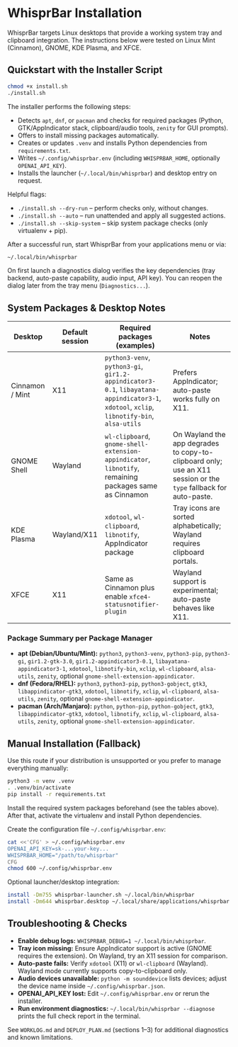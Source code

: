 # WhisprBar Installation

WhisprBar targets Linux desktops that provide a working system tray and clipboard integration. The instructions below were tested on Linux Mint (Cinnamon), GNOME, KDE Plasma, and XFCE.

## Quickstart with the Installer Script

```bash
chmod +x install.sh
./install.sh
```

The installer performs the following steps:
- Detects `apt`, `dnf`, or `pacman` and checks for required packages (Python, GTK/AppIndicator stack, clipboard/audio tools, `zenity` for GUI prompts).
- Offers to install missing packages automatically.
- Creates or updates `.venv` and installs Python dependencies from `requirements.txt`.
- Writes `~/.config/whisprbar.env` (including `WHISPRBAR_HOME`, optionally `OPENAI_API_KEY`).
- Installs the launcher (`~/.local/bin/whisprbar`) and desktop entry on request.

Helpful flags:
- `./install.sh --dry-run` – perform checks only, without changes.
- `./install.sh --auto` – run unattended and apply all suggested actions.
- `./install.sh --skip-system` – skip system package checks (only virtualenv + pip).

After a successful run, start WhisprBar from your applications menu or via:

```bash
~/.local/bin/whisprbar
```

On first launch a diagnostics dialog verifies the key dependencies (tray backend, auto-paste capability, audio input, API key). You can reopen the dialog later from the tray menu (`Diagnostics...`).

## System Packages & Desktop Notes

| Desktop | Default session | Required packages (examples) | Notes |
| --- | --- | --- | --- |
| Cinnamon / Mint | X11 | `python3-venv`, `python3-gi`, `gir1.2-appindicator3-0.1`, `libayatana-appindicator3-1`, `xdotool`, `xclip`, `libnotify-bin`, `alsa-utils` | Prefers AppIndicator; auto-paste works fully on X11. |
| GNOME Shell | Wayland | `wl-clipboard`, `gnome-shell-extension-appindicator`, `libnotify`, remaining packages same as Cinnamon | On Wayland the app degrades to copy-to-clipboard only; use an X11 session or the `type` fallback for auto-paste. |
| KDE Plasma | Wayland/X11 | `xdotool`, `wl-clipboard`, `libnotify`, AppIndicator package | Tray icons are sorted alphabetically; Wayland requires clipboard portals. |
| XFCE | X11 | Same as Cinnamon plus enable `xfce4-statusnotifier-plugin` | Wayland support is experimental; auto-paste behaves like X11. |

### Package Summary per Package Manager

- **apt (Debian/Ubuntu/Mint):** `python3`, `python3-venv`, `python3-pip`, `python3-gi`, `gir1.2-gtk-3.0`, `gir1.2-appindicator3-0.1`, `libayatana-appindicator3-1`, `xdotool`, `libnotify-bin`, `xclip`, `wl-clipboard`, `alsa-utils`, `zenity`, optional `gnome-shell-extension-appindicator`.
- **dnf (Fedora/RHEL):** `python3`, `python3-pip`, `python3-gobject`, `gtk3`, `libappindicator-gtk3`, `xdotool`, `libnotify`, `xclip`, `wl-clipboard`, `alsa-utils`, `zenity`, optional `gnome-shell-extension-appindicator`.
- **pacman (Arch/Manjaro):** `python`, `python-pip`, `python-gobject`, `gtk3`, `libappindicator-gtk3`, `xdotool`, `libnotify`, `xclip`, `wl-clipboard`, `alsa-utils`, `zenity`, optional `gnome-shell-extension-appindicator`.

## Manual Installation (Fallback)

Use this route if your distribution is unsupported or you prefer to manage everything manually:

```bash
python3 -m venv .venv
. .venv/bin/activate
pip install -r requirements.txt
```

Install the required system packages beforehand (see the tables above). After that, activate the virtualenv and install Python dependencies.

Create the configuration file `~/.config/whisprbar.env`:

```bash
cat <<'CFG' > ~/.config/whisprbar.env
OPENAI_API_KEY=sk-...your-key...
WHISPRBAR_HOME="/path/to/whisprbar"
CFG
chmod 600 ~/.config/whisprbar.env
```

Optional launcher/desktop integration:

```bash
install -Dm755 whisprbar-launcher.sh ~/.local/bin/whisprbar
install -Dm644 whisprbar.desktop ~/.local/share/applications/whisprbar.desktop
```

## Troubleshooting & Checks

- **Enable debug logs:** `WHISPRBAR_DEBUG=1 ~/.local/bin/whisprbar`.
- **Tray icon missing:** Ensure AppIndicator support is active (GNOME requires the extension). On Wayland, try an X11 session for comparison.
- **Auto-paste fails:** Verify `xdotool` (X11) or `wl-clipboard` (Wayland). Wayland mode currently supports copy-to-clipboard only.
- **Audio devices unavailable:** `python -m sounddevice` lists devices; adjust the device name inside `~/.config/whisprbar.json`.
- **OPENAI_API_KEY lost:** Edit `~/.config/whisprbar.env` or rerun the installer.
- **Run environment diagnostics:** `~/.local/bin/whisprbar --diagnose` prints the full check report in the terminal.

See `WORKLOG.md` and `DEPLOY_PLAN.md` (sections 1–3) for additional diagnostics and known limitations.
